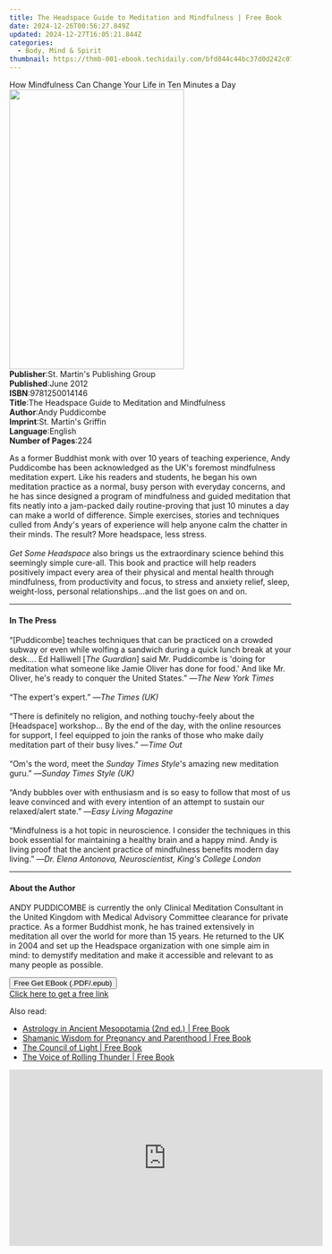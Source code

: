 ```yaml
---
title: The Headspace Guide to Meditation and Mindfulness | Free Book
date: 2024-12-26T00:56:27.849Z
updated: 2024-12-27T16:05:21.844Z
categories:
  - Body, Mind & Spirit
thumbnail: https://thmb-001-ebook.techidaily.com/bfd844c44bc37d0d242c071d4d9d6d8f791f77492e1ada30efae7240c72084d3.jpg
---
```

<main id="book-container">
  <div class="flex flex-col">
    <div class="book-brief flex-1 py-6 px-4 sm:p-6 md:py-10 md:px-8">
      <!-- brief-->
      <div class="book-brief-main">
        How Mindfulness Can Change Your Life in Ten Minutes a Day
      </div>
    </div>
    <div
      class="book-meta-info flex-1 grid gap-4 col-start-1 col-end-3 row-start-1 sm:mb-6 sm:grid-cols-4 lg:gap-6 lg:col-start-2 lg:row-end-6 lg:row-span-6 lg:mb-0"
    >
      <div
        class="book-meta-info-left place-content-center mt-4 p-4 text-sm leading-6 col-start-2 col-span-2 dark:text-slate-400"
      >
        <img
          class="w-full h-500 object-cover rounded-lg sm:h-255 sm:col-span-2 lg:col-span-full"
          src="https://img-001-ebook.techidaily.com/3387d00850ba04db846b941171dad7f653668560684b1bd0931f8d016424241a.jpg"
          alt=""
          width="312"
          height="500"
        />
      </div>
      <div
        class="book-meta-info-right mt-2 col-start-1 row-start-2 col-span-3 self-center"
      >
        <!-- meta data  -->
        <div class="flex flex-col px-4 md:px-8">
          <div class="flex-1">
            <strong>Publisher</strong>:<span class="px-2"
              >St. Martin&#39;s Publishing Group</span
            >
          </div>
          <div class="flex-1">
            <strong>Published</strong>:<span class="px-2">June 2012</span>
          </div>
          <div class="flex-1">
            <strong>ISBN</strong>:<span class="px-2">9781250014146</span>
          </div>
          <div class="flex-1">
            <strong>Title</strong>:<span class="px-2"
              >The Headspace Guide to Meditation and Mindfulness</span
            >
          </div>
          <div class="flex-1">
            <strong>Author</strong>:<span class="px-2">Andy Puddicombe</span>
          </div>
          <div class="flex-1">
            <strong>Imprint</strong>:<span class="px-2"
              >St. Martin&#39;s Griffin</span
            >
          </div>
          <div class="flex-1">
            <strong>Language</strong>:<span class="px-2">English</span>
          </div>
          <div class="flex-1">
            <strong>Number of Pages</strong>:<span class="px-2">224</span>
          </div>
        </div>
      </div>
    </div>
    <div class="book-description flex-1 py-6 px-4 sm:p-6 md:py-10 md:px-8">
      <div class="book-description-main">
        <div accordion-content="" id="description">
          <p>
            As a former Buddhist monk with over 10 years of teaching experience,
            Andy Puddicombe has been acknowledged as the UK's foremost
            mindfulness meditation expert. Like his readers and students, he
            began his own meditation practice as a normal, busy person with
            everyday concerns, and he has since designed a program of
            mindfulness and guided meditation that fits neatly into a jam-packed
            daily routine-proving that just 10 minutes a day can make a world of
            difference. Simple exercises, stories and techniques culled from
            Andy's years of experience will help anyone calm the chatter in
            their minds. The result? More headspace, less stress. <br /><br /><i
              >Get Some Headspace </i
            >also brings us the extraordinary science behind this seemingly
            simple cure-all. This book and practice will help readers positively
            impact every area of their physical and mental health through
            mindfulness, from productivity and focus, to stress and anxiety
            relief, sleep, weight-loss, personal relationships...and the list
            goes on and on.
          </p>
        </div>
      </div>
    </div>
    <div class="book-excerpts flex-1 py-6 px-4 sm:p-6 md:py-10 md:px-8">
      <!-- excerpts-->
      <div class="book-excerpts-main">
        <hr />
        <h4 class="placeholder placeholder-heading">
          <span>In The Press</span>
        </h4>
        <p></p>
        <p>
          “[Puddicombe] teaches techniques that can be practiced on a crowded
          subway or even while wolfing a sandwich during a quick lunch break at
          your desk.... Ed Halliwell [<i>The Guardian</i>] said Mr. Puddicombe
          is 'doing for meditation what someone like Jamie Oliver has done for
          food.' And like Mr. Oliver, he's ready to conquer the United States.”
          —<i>The New York Times</i><br /><br />“The expert's expert.” —<i
            >The Times (UK)</i
          ><br /><br />“There is definitely no religion, and nothing
          touchy-feely about the [Headspace] workshop… By the end of the day,
          with the online resources for support, I feel equipped to join the
          ranks of those who make daily meditation part of their busy lives.”
          —<i>Time Out</i><br /><br />“Om's the word, meet the
          <i>Sunday Times Style</i>'s amazing new meditation guru.” —<i
            >Sunday Times Style (UK)</i
          ><br /><br />“Andy bubbles over with enthusiasm and is so easy to
          follow that most of us leave convinced and with every intention of an
          attempt to sustain our relaxed/alert state.” —<i
            >Easy Living Magazine</i
          ><br /><br />“Mindfulness is a hot topic in neuroscience. I consider
          the techniques in this book essential for maintaining a healthy brain
          and a happy mind. Andy is living proof that the ancient practice of
          mindfulness benefits modern day living.” —<i
            >Dr. Elena Antonova, Neuroscientist, King's College London</i
          >
        </p>
        <p></p>
      </div>
    </div>
    <div class="book-about-author flex-1 py-6 px-4 sm:p-6 md:py-10 md:px-8">
      <!-- about author-->
      <div class="book-main-author-main">
        <hr />
        <h4 class="placeholder placeholder-heading">
          <span>About the Author</span>
        </h4>
        <p></p>
        <p>
          ANDY PUDDICOMBE is currently the only Clinical Meditation Consultant
          in the United Kingdom with Medical Advisory Committee clearance for
          private practice. As a former Buddhist monk, he has trained
          extensively in meditation all over the world for more than 15 years.
          He returned to the UK in 2004 and set up the Headspace organization
          with one simple aim in mind: to demystify meditation and make it
          accessible and relevant to as many people as possible.
        </p>
        <p></p>
      </div>
    </div>
    <div class="book-free-get flex-1 py-6 px-4 sm:p-6 md:py-10 md:px-8">
      <button
        id="btn-free-get"
        class="bg-blue-500 hover:bg-blue-700 text-white font-bold py-2 px-4 rounded"
      >
        Free Get EBook (.PDF/.epub)
      </button>
      <div id="countdown-display" class="px-2 text-lg mt-2"></div>
      <a
        id="free-link"
        class="hidden bg-blue-500 hover:bg-blue-700 text-white font-bold py-2 px-4 rounded"
        href="https://www.ebooks.com/en-us/book/796238/the-headspace-guide-to-meditation-and-mindfulness/andy-puddicombe/"
        target="_blank"
        >Click here to get a free link</a
      >
    </div>
    <script>
      let countdownTime = 0;
      let countdownInterval = null;
      document
        .getElementById('btn-free-get')
        .addEventListener('click', startCountdown);
      function startCountdown() {
        countdownTime = new Date().getTime() + 60000 * 3;
        countdownInterval = setInterval(updateCountdown, 1000);
        document.getElementById('btn-free-get').disabled = true;
        document
          .getElementById('btn-free-get')
          .classList.add('bg-gray-500', 'cursor-not-allowed');
      }
      function updateCountdown() {
        let currentTime = new Date().getTime();
        let timeLeft = countdownTime - currentTime;
        let secondsLeft = Math.floor(timeLeft / 1000);
        document.getElementById('countdown-display').innerHTML =
          `Remaining time: ${secondsLeft} seconds.`;
        if (secondsLeft <= 0) {
          clearInterval(countdownInterval);
          document.getElementById('btn-free-get').classList.add('hidden');
          document.getElementById('free-link').classList.remove('hidden');
          document.getElementById('countdown-display').innerHTML = '';
        }
      }
    </script>
  </div>
</main>

<ins class="adsbygoogle"
      style="display:block"
      data-ad-client="ca-pub-7571918770474297"
      data-ad-slot="8358498916"
      data-ad-format="auto"
      data-full-width-responsive="true"></ins>
    

<span class="atpl-alsoreadstyle">Also read:</span>
<div><ul>
<li><a href="https://novels-ebooks.techidaily.com/95782435-9781591432227-astrology-in-ancient-mesopotamia-2nd-ed/"><u>Astrology in Ancient Mesopotamia (2nd ed.) | Free Book</u></a></li>
<li><a href="https://novels-ebooks.techidaily.com/95782438-9781591432449-shamanic-wisdom-for-pregnancy-and-parenthood/"><u>Shamanic Wisdom for Pregnancy and Parenthood | Free Book</u></a></li>
<li><a href="https://novels-ebooks.techidaily.com/95782434-9781591438342-the-council-of-light/"><u>The Council of Light | Free Book</u></a></li>
<li><a href="https://novels-ebooks.techidaily.com/95782436-9781591438083-the-voice-of-rolling-thunder/"><u>The Voice of Rolling Thunder | Free Book</u></a></li>
</ul></div>

<!-- affiliate ads begin -->
<iframe width="560" height="315" src="https://www.youtube.com/embed/W5aJC8okA8s?si=L2rnYAp-gmGlLQSf" title="YouTube video player" frameborder="0" allow="accelerometer; autoplay; clipboard-write; encrypted-media; gyroscope; picture-in-picture; web-share" referrerpolicy="strict-origin-when-cross-origin" allowfullscreen></iframe>
<!-- affiliate ads end -->

